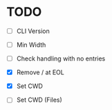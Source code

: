 # TODO
- [ ] CLI Version
- [ ] Min Width
- [ ] Check handling with no entries
- [x] Remove / at EOL
- [x] Set CWD
- [ ] Set CWD (Files)

